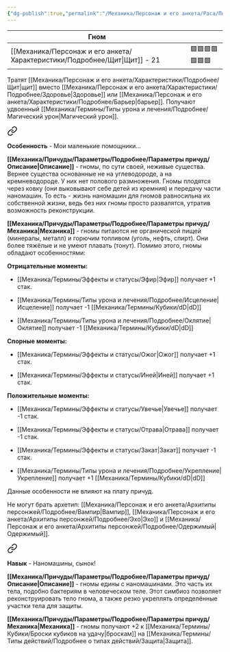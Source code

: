 ```yaml
---
{"dg-publish":true,"permalink":"/Механика/Персонаж и его анкета/Раса/Подробнее/Гном/","noteIcon":"","created":"2025-08-21T13:47:53.008+03:00","updated":"2025-09-04T07:48:11.849+03:00"}
---
```




| Гном   |     |  
| ------------ | --- | 
| [[Механика/Персонаж и его анкета/Характеристики/Подробнее/Щит\|Щит]] - 21 | 🟩🟩🟩🟩🟩🟩🟩  | 

Тратят [[Механика/Персонаж и его анкета/Характеристики/Подробнее/Щит\|щит]] вместо [[Механика/Персонаж и его анкета/Характеристики/Подробнее/Здоровье\|Здоровье]] или [[Механика/Персонаж и его анкета/Характеристики/Подробнее/Барьер\|барьер]]. Получают удвоенный [[Механика/Термины/Типы урона и лечения/Подробнее/Магический урон\|Магический урон]].



<div class="transclusion internal-embed is-loaded"><a class="markdown-embed-link" href="/Механика/Персонаж и его анкета/Особенности расы/Мои маленькие помощники/" aria-label="Open link"><svg xmlns="http://www.w3.org/2000/svg" width="24" height="24" viewBox="0 0 24 24" fill="none" stroke="currentColor" stroke-width="2" stroke-linecap="round" stroke-linejoin="round" class="svg-icon lucide-link"><path d="M10 13a5 5 0 0 0 7.54.54l3-3a5 5 0 0 0-7.07-7.07l-1.72 1.71"></path><path d="M14 11a5 5 0 0 0-7.54-.54l-3 3a5 5 0 0 0 7.07 7.07l1.71-1.71"></path></svg></a><div class="markdown-embed">






**Особенность** - Мои маленькие помощники…

**[[Механика/Причуды/Параметры/Подробнее/Параметры причуд/Описание\|Описание]]** - гномы, по сути своей, неживые существа. Вернее существа основанные не на углеводороде, а на кремневодороде. У них нет полового размножения. Гномы плодятся через ковку (они выковывают себе детей из кремния) и передачу части наномашин. То есть - жизнь наномашин для гномов равносильна их собственной жизни, ведь без них гномы просто развалятся, утратив возможность реконструкции. 

**[[Механика/Причуды/Параметры/Подробнее/Параметры причуд/Механика\|Механика]]** - гномы питаются не органической пищей (минералы, металл) и горючим топливом (уголь, нефть, спирт).  Они более тяжёлые и не умеют плавать (тонут). Помимо этого, гномы обладают особенностями: 

**Отрицательные моменты:**
- [[Механика/Термины/Эффекты и статусы/Эфир\|Эфир]] получает +1 стак.

- [[Механика/Термины/Типы урона и лечения/Подробнее/Исцеление\|Исцеление]] получает -1 [[Механика/Термины/Кубики/dD\|dD]]

- [[Механика/Термины/Типы урона и лечения/Подробнее/Оклятие\|Оклятие]] получает -1 [[Механика/Термины/Кубики/dD\|dD]]


**Спорные моменты:**

- [[Механика/Термины/Эффекты и статусы/Ожог\|Ожог]] получает +1 стак.

- [[Механика/Термины/Эффекты и статусы/Иней\|Иней]] получает +1 стак.


**Положительные моменты:**
- [[Механика/Термины/Эффекты и статусы/Увечье\|Увечье]] получает -1 стак.

- [[Механика/Термины/Эффекты и статусы/Отрава\|Отрава]] получает -1 стак.
- [[Механика/Термины/Эффекты и статусы/Закат\|Закат]] получает -1 стак. 
- [[Механика/Термины/Типы урона и лечения/Подробнее/Укрепление\|Укрепление]] получает +1 [[Механика/Термины/Кубики/dD\|dD]]


Данные особенности не влияют на плату причуд. 

Не могут брать архетип: [[Механика/Персонаж и его анкета/Архитипы персонжей/Подробнее/Вампир\|Вампир]], [[Механика/Персонаж и его анкета/Архитипы персонжей/Подробнее/Эхо\|Эхо]] и [[Механика/Персонаж и его анкета/Архитипы персонжей/Подробнее/Одержимый\|Одержимый]]. 


</div></div>




<div class="transclusion internal-embed is-loaded"><a class="markdown-embed-link" href="/Механика/Персонаж и его анкета/Особенности расы/Наномашины, сынок!/" aria-label="Open link"><svg xmlns="http://www.w3.org/2000/svg" width="24" height="24" viewBox="0 0 24 24" fill="none" stroke="currentColor" stroke-width="2" stroke-linecap="round" stroke-linejoin="round" class="svg-icon lucide-link"><path d="M10 13a5 5 0 0 0 7.54.54l3-3a5 5 0 0 0-7.07-7.07l-1.72 1.71"></path><path d="M14 11a5 5 0 0 0-7.54-.54l-3 3a5 5 0 0 0 7.07 7.07l1.71-1.71"></path></svg></a><div class="markdown-embed">




**Навык** - Наномашины, сынок! 

**[[Механика/Причуды/Параметры/Подробнее/Параметры причуд/Описание\|Описание]]** - гномы едины с наномашинами. Это часть их тела, подобно бактериям в человеческом теле. Этот симбиоз позволяет реконструировать тело гнома, а также резко укреплять определённые участки тела для защиты. 

**[[Механика/Причуды/Параметры/Подробнее/Параметры причуд/Механика\|Механика]]** - гномы получают +2 к [[Механика/Термины/Кубики/Броски кубиков на удачу\|броскам]] на [[Механика/Термины/Типы действий/Подробнее о типах действий/Защита\|Защита]].

</div></div>
